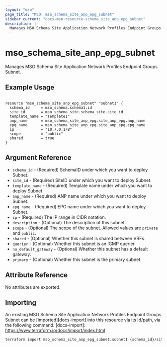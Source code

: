 ```yaml
---
layout: "mso"
page_title: "MSO: mso_schema_site_anp_epg_subnet"
sidebar_current: "docs-mso-resource-schema_site_anp_epg_subnet"
description: |-
  Manages MSO Schema Site Application Network Profiles Endpoint Groups Subnet.
---
```


# mso_schema_site_anp_epg_subnet #

Manages MSO Schema Site Application Network Profiles Endpoint Groups Subnet.

## Example Usage ##

```hcl

resource "mso_schema_site_anp_epg_subnet" "subnet1" {
  schema_id     = mso_schema.schema1.id
  site_id       = mso_schema_site.schema_site.site_id
  template_name = "Template1"
  anp_name      = mso_schema_site_anp_epg.site_anp_epg.anp_name
  epg_name      = mso_schema_site_anp_epg.site_anp_epg.epg_name
  ip            = "10.7.0.1/8"
  scope         = "public"
  shared        = true
}

```

## Argument Reference ##

* `schema_id` - (Required) SchemaID under which you want to deploy Subnet.
* `site_id` - (Required) SiteID under which you want to deploy Subnet.
* `template_name` - (Required) Template name under which you want to deploy Subnet.
* `anp_name` - (Required) ANP name under which you want to deploy Subnet.
* `epg_name` - (Required) EPG name under which you want to deploy Subnet.
* `ip` - (Required) The IP range in CIDR notation.
* `description` - (Optional) The description of this subnet.
* `scope` - (Optional) The scope of the subnet. Allowed values are `private` and `public`.
* `shared` - (Optional) Whether this subnet is shared between VRFs.
* `querier` - (Optional) Whether this subnet is an IGMP querier.
* `no_default_gateway` - (Optional) Whether this subnet has a default gateway.
* `primary` - (Optional) Whether this subnet is the primary subnet.


## Attribute Reference ##

No attributes are exported.

## Importing ##

An existing MSO Schema Site Application Network Profiles Endpoint Groups Subnet can be [imported][docs-import] into this resource via its Id/path, via the following command: [docs-import]: <https://www.terraform.io/docs/import/index.html>

```bash
terraform import mso_schema_site_anp_epg_subnet.subnet1 {schema_id}/site/{site_id}/template/{template_name}/anp/{anp_name}/epg/{epg_name}/ip/{ip}
```

